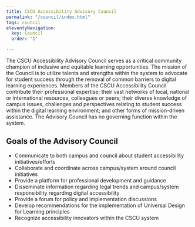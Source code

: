 ```yaml
---
title: CSCU Accessibility Advisory Council
permalink: "/council/index.html"
tags: council
eleventyNavigation:
  key: Council
  order: "1"

---
```

The CSCU Accessibility Advisory Council serves as a critical community champion of inclusive and equitable learning opportunities. The mission of the Council is to utilize talents and strengths within the system to advocate for student success through the removal of common barriers to digital learning experiences. Members of the CSCU Accessibility Council contribute their professional expertise; their vast networks of local, national or international resources, colleagues or peers; their diverse knowledge of campus issues, challenges and perspectives relating to student success within the digital learning environment; and other forms of mission-driven assistance. The Advisory Council has no governing function within the system.

## Goals of the Advisory Council

* Communicate to both campus and council about student accessibility initiatives/efforts
* Collaborate and coordinate across campus/system around council initiatives
* Provide a platform for professional development and guidance
* Disseminate information regarding legal trends and campus/system responsibility regarding digital accessibility
* Provide a forum for policy and implementation discussions
* Develop recommendations for the implementation of Universal Design for Learning principles
* Recognize accessibility innovators within the CSCU system